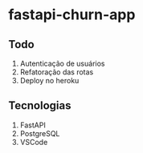 # fastapi-churn-app

## Todo
1. Autenticação de usuários
2. Refatoração das rotas
3. Deploy no heroku

## Tecnologias
1. FastAPI
2. PostgreSQL
3. VSCode
